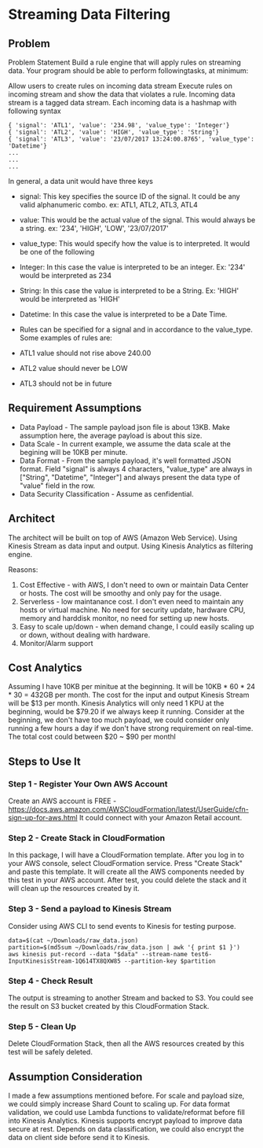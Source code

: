 # Streaming Data Filtering 
## Problem
Problem Statement
Build a rule engine that will apply rules on streaming data. Your program should be able to perform followingtasks, at minimum:

Allow users to create rules on incoming data stream
Execute rules on incoming stream and show the data that violates a rule.
Incoming data stream is a tagged data stream. Each incoming data is a hashmap with following syntax

```
{ 'signal': 'ATL1', 'value': '234.98', 'value_type': 'Integer'}
{ 'signal': 'ATL2', 'value': 'HIGH', 'value_type': 'String'}
{ 'signal': 'ATL3', 'value': '23/07/2017 13:24:00.8765', 'value_type': 'Datetime'}
...
...
...
```

In general, a data unit would have three keys

- signal: This key specifies the source ID of the signal. It could be any valid alphanumeric combo. ex: ATL1, ATL2, ATL3, ATL4
- value: This would be the actual value of the signal. This would always be a string. ex: '234', 'HIGH', 'LOW', '23/07/2017'
- value_type: This would specify how the value is to interpreted. It would be one of the following
- Integer: In this case the value is interpreted to be an integer. Ex: '234' would be interpreted as 234
- String: In this case the value is interpreted to be a String. Ex: 'HIGH' would be interpreted as 'HIGH'
- Datetime: In this case the value is interpreted to be a Date Time.
- Rules can be specified for a signal and in accordance to the value_type. Some examples of rules are:

- ATL1 value should not rise above 240.00
- ATL2 value should never be LOW
- ATL3 should not be in future

## Requirement Assumptions
- Data Payload - The sample payload json file is about 13KB. Make assumption here, the average payload is about this size.
- Data Scale - In current example, we assume the data scale at the begining will be 10KB per minute.
- Data Format - From the sample payload, it's well formatted JSON format. Field "signal" is always 4 characters, "value_type" are always in ["String", "Datetime", "Integer"] and always present the data type of "value" field in the row.
- Data Security Classification - Assume as cenfidential.

## Architect
The architect will be built on top of AWS (Amazon Web Service). Using Kinesis Stream as data input and output. Using Kinesis Analytics as filtering engine.

Reasons:
1. Cost Effective - with AWS, I don't need to own or maintain Data Center or hosts. The cost will be smoothy and only pay for the usage.
2. Serverless - low maintanance cost. I don't even need to maintain any hosts or virtual machine. No need for security update, hardware CPU, memory and harddisk monitor, no need for setting up new hosts.
3. Easy to scale up/down - when demand change, I could easily scaling up or down, without dealing with hardware.
4. Monitor/Alarm support

## Cost Analytics
Assuming I have 10KB per minitue at the beginning. It will be 10KB * 60 * 24 * 30 = 432GB per month. The cost for the input and output Kinesis Stream will be $13 per month. Kinesis Analytics will only need 1 KPU at the beginning, would be $79.20 if we always keep it running. Consider at the beginning, we don't have too much payload, we could consider only running a few hours a day if we don't have strong requirement on real-time. The total cost could between $20 ~ $90 per monthl

## Steps to Use It

### Step 1 - Register Your Own AWS Account
Create an AWS account is FREE - https://docs.aws.amazon.com/AWSCloudFormation/latest/UserGuide/cfn-sign-up-for-aws.html
It could connect with your Amazon Retail account.

### Step 2 - Create Stack in CloudFormation
In this package, I will have a CloudFormation template. After you log in to your AWS console, select CloudFormation service. Press "Create Stack" and paste this template. It will create all the AWS components needed by this test in your AWS account. After test, you could delete the stack and it will clean up the resources created by it.

### Step 3 - Send a payload to Kinesis Stream
Consider using AWS CLI to send events to Kinesis for testing purpose.

```
data=$(cat ~/Downloads/raw_data.json)
partition=$(md5sum ~/Downloads/raw_data.json | awk '{ print $1 }')
aws kinesis put-record --data "$data" --stream-name test6-InputKinesisStream-1Q614TX8QXW85 --partition-key $partition
```

### Step 4 - Check Result
The output is streaming to another Stream and backed to S3. You could see the result on S3 bucket created by this CloudFormation Stack.

### Step 5 - Clean Up
Delete CloudFormation Stack, then all the AWS resources created by this test will be safely deleted.

## Assumption Consideration
I made a few assumptions mentioned before. For scale and payload size, we could simply increase Shard Count to scaling up. For data format validation, we could use Lambda functions to validate/reformat before fill into Kinesis Analytics. Kinesis supports encrypt payload to improve data secure at rest. Depends on data classification, we could also encrypt the data on client side before send it to Kinesis.














